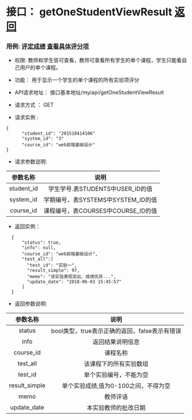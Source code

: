 # 接口： getOneStudentViewResult [返回](../README.md)
### 用例: [评定成绩](../用例/评定成绩.md) [查看具体评分项](../用例/查看具体评分项.md)
* 权限: 教师和学生皆可查看，教师可查看所有学生的单个课程，学生只能看自己用户的单个课程。

* 功能： 用于显示一个学生的单个课程的所有实验项评分

* API请求地址： 接口基本地址/my/api/getOneStudentViewResult

* 请求方式 ： GET

* 请求实例 : 
````
{
      "student_id": "201510414106"
      "system_id": "3"
      "course_id": "web前端基础设计"
}
````

* 请求参数说明: 

|参数名称|说明|
|:---:|:--:|
|student_id|学生学号.表STUDENTS中USER_ID的值|
|system_id|学期编号，表SYSTEMS中SYSTEM_ID的值|
|course_id|课程编号，表COURSES中COURSE_ID的值|
* 返回实例：
````
  {
      "status": true,
      "info": null,
      "course_id": "web前端基础设计",
      "test_all":[
        "test_id": "实验一",
        "result_simple": 97,
        "memo": "该实验表现突出，成绩优异...",
        "update_date": "2018-06-03 15:45:57"
      ]
  }
````

* 返回参数说明:

|参数名称|说明|
|:---:|:--:|
|status|bool类型，true表示正确的返回，false表示有错误|
|info|返回结果说明信息|
|course_id|课程名称|
|test_all|该课程下的所有实验数组|
|test_id|单个实验编号，不能为空|
|result_simple|单个实验成绩,值为0-100之间，不得为空|
|memo|教师评语|
|update_date|本实验教师的批改日期|
